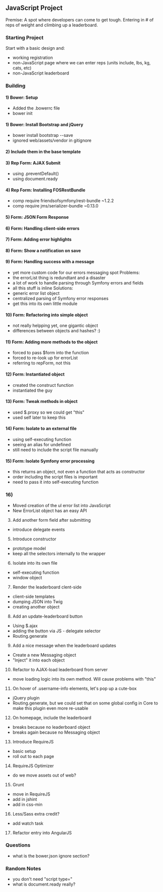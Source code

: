 ## JavaScript Project

Premise: A spot where developers can come to get tough. Entering in # of
reps of weight and climbing up a leaderboard.

### Starting Project

Start with a basic design and:

* working registration
* non-JavaScript page where we can enter reps (units include, lbs, kg, cats, etc)
* non-JavaScript leaderboard

### Building

#### 1) Bower: Setup

- Added the .bowerrc file
- bower init

#### 1) Bower: Install Bootstrap and jQuery

- bower install bootstrap --save
- ignored web/assets/vendor in gitignore

#### 2) Include them in the base template

#### 3) Rep Form: AJAX Submit

- using .preventDefault()
- using document.ready

#### 4) Rep Form: Installing FOSRestBundle

- comp require friendsofsymfony/rest-bundle ~1.2.2
- comp require jms/serializer-bundle ~0.13.0

#### 5) Form: JSON Form Response

#### 6) Form: Handling client-side errors

#### 7) Form: Adding error highlights

#### 8) Form: Show a notification on save

#### 9) Form: Handling success with a message

- yet more custom code for our errors messaging spot
Problems:
- the errorList thing is redundtant and a disaster
- a lot of work to handle parsing through Symfony errors and fields
- all this stuff is inline
Solutions:
- generic error list object
- centralized parsing of Symfony error responses
- get this into its own little module

#### 10) Form: Refactoring into simple object

- not really helpping yet, one gigantic object
- differences between objects and hashes? :)

#### 11) Form: Adding more methods to the object

- forced to pass $form into the function
- forced to re-look up for errorList
- referring to repForm, not this

#### 12) Form: Instantiated object

- created the construct function
- instantiated the guy

#### 13) Form: Tweak methods in object

- used $.proxy so we could get "this"
- used self later to keep this

#### 14) Form: Isolate to an external file

- using self-executing function
- seeing an alias for undefined
- still need to include the script file manually

#### 15) Form: Isolate Symfony error processing

- this returns an object, not even a function that acts as constructor
- order including the script files is important
- need to pass it into self-executing function

### 16)

- Moved creation of the ul error list into JavaScript
- New ErrorList object has an easy API

3) Add another form field after submitting
* introduce delegate events

5) Introduce constructor
* prototype model
* keep all the selectors internally to the wrapper

6) Isolate into its own file
* self-executing function
* window object

7) Render the leaderboard clent-side
* client-side templates
* dumping JSON into Twig
* creating another object

8) Add an update-leaderboard button
* Using $.ajax
* adding the button via JS - delegate selector
* Routing.generate

9) Add a nice message when the leaderboard updates
* Create a new Messaging object
* "Inject" it into each object

10) Refactor to AJAX-load leaderboard from server
* move loading logic into its own method. Will cause problems with "this"

11) On hover of .username-info elements, let's pop up a cute-box
* jQuery plugin
* Routing.generate, but we could set that on some global config in Core
to make this plugin even more re-usable

12) On homepage, include the leaderboard
* breaks because no leaderboard object
* breaks again because no Messaging object

13) Introduce RequireJS
* basic setup
* roll out to each page

14) RequireJS Optimizer
* do we move assets out of web?

15) Grunt
* move in RequireJS
* add in jshint
* add in css-min

16) Less/Sass extra credit?
* add watch task

17) Refactor entry into AngularJS

### Questions

- what is the bower.json ignore section?


### Random Notes

- you don't need "script type="
- what is document.ready really?